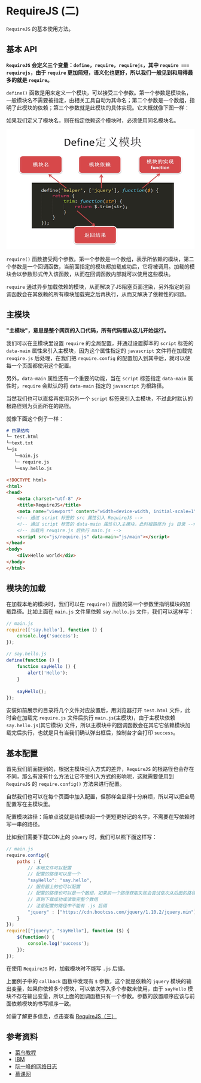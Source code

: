 # RequireJS (二)
`RequireJS` 的基本使用方法。

## 基本 API
**`RequireJS` 会定义三个变量：`define`，`require`，`requirejs`，其中 `require === requirejs`，由于 `require` 更加简短，语义化也更好，所以我们一般见到和用得最多的就是 `require`。**

`define()` 函数是用来定义一个模块，可以接受三个参数。第一个参数是模块名，一般模块名不需要被指定，由相关工具自动为其命名；第二个参数是一个数组，指明了此模块的依赖；第三个参数就是此模块的具体实现。它大概就像下图一样：

如果我们定义了模块名，则在指定依赖这个模块时，必须使用同名模块名。

<img src="../../../../../images/require_define.png" alt="require_define" style="width: 100%;height: 320px;">

`require()` 函数接受两个参数。第一个参数是一个数组，表示所依赖的模块，第二个参数是一个回调函数，当前面指定的模块都加载成功后，它将被调用。加载的模块会以参数形式传入该函数，从而在回调函数内部就可以使用这些模块。

`require` 通过异步加载依赖的模块，从而解决了JS阻塞页面渲染，另外指定的回调函数会在其依赖的所有模块加载完之后再执行，从而又解决了依赖性的问题。

## 主模块
**"主模块"，意思是整个网页的入口代码，所有代码都从这儿开始运行。**

我们可以在主模块里设置 `require` 的全局配置，并通过设置脚本的 `script` 标签的 `data-main` 属性来引入主模块，因为这个属性指定的 `javascript` 文件将在加载完 `reuqire.js` 后处理，在我们把 `require.config` 的配置加入到其中后，就可以使每一个页面都使用这个配置。

另外，`data-main` 属性还有一个重要的功能，当在 `script` 标签指定 `data-main` 属性时，`require` 会默认的将 `data-main` 指定的 `javascript` 为根路径。

当然我们也可以直接再使用另外一个 `script` 标签来引入主模块，不过此时默认的根路径则为页面所在的路径。

就像下面这个例子一样：

```markdown
# 目录结构
└─ test.html
└─text.txt
└─js
   └─main.js
   └─ require.js
   └─say.hello.js
```

```html
<!DOCTYPE html> 
<html>
<head>
    <meta charset="utf-8" />
    <title>RequireJS</title>
    <meta name="viewport" content="width=device-width, initial-scale=1">
    <!-- 通过 script 标签的 src 属性引入 RequireJS -->
    <!-- 通过 script 标签的 data-main 属性引入主模块，此时根路径为 js 目录 -->
    <!-- 加载完 reuqire.js 后执行 main.js -->
    <script src="js/require.js" data-main="js/main"></script>
</head>
<body>
    <div>Hello world</div>
</body>
</html>
```

## 模块的加载
在加载本地的模块时，我们可以在 `require()` 函数的第一个参数里指明模块的加载路径。比如上面在 `main.js` 文件里依赖 `say.hello.js` 文件，我们可以这样写：

```javascript
// main.js
require(['say.hello'], function () {
    console.log('success');
});
```

```javascript
// say.hello.js
define(function () {
    function sayHello () {
        alert('Hello');
    }
 
    sayHello();
});
```

安装如前展示的目录将几个文件对应放置后，用浏览器打开 `test.html` 文件，此时会在加载完 `require.js` 文件后执行 `main.js`(主模块)，由于主模块依赖 `say.hello.js`(其它模块) 文件，所以主模块中的回调函数会在其它它依赖模块加载完后执行，也就是只有当我们确认弹出框后，控制台才会打印 `success`。

## 基本配置
首先我们前面提到的，根据主模块引入方式的差异，`RequireJS` 的根路径也会存在不同，那么有没有什么方法让它不受引入方式的影响呢，这就需要使用到 `RequireJS` 的 `require.config()` 方法来进行配置。

自然我们也可以在每个页面中加入配置，但那样会显得十分麻烦，所以可以把全局配置写在主模块里。

配置模块路径：简单点说就是给模块起一个更短更好记的名字，不需要在写依赖时写一串的路径。

比如我们需要下载CDN上的 `jQuery` 时，我们可以照下面这样写：

```javascript
// main.js 
require.config({
    paths : {
        // 本地文件可以配置
        // 配置的路径可以是一个
        "sayHello": "say.hello",
        // 服务器上的也可以配置
        // 配置的路径也可以是一个数组，如果前一个路径获取失败会尝试依次从后面的路径下载
        // 直到下载成功或读取完整个数组
        // 注意配置的路径中不能有 .js 后缀
        "jquery" : ["https://cdn.bootcss.com/jquery/1.10.2/jquery.min"]
    }
});
require(["jquery", "sayHello"], function ($) {
    $(function() {
        console.log('success');
    });
});
```

在使用 `RequireJS` 时，加载模块时不能写 `.js` 后缀。

上面例子中的 `callback` 函数中发现有 `$` 参数，这个就是依赖的 `jquery` 模块的输出变量，如果你依赖多个模块，可以依次写入多个参数来使用，由于 `sayHello` 模块不存在输出变量，所以上面的回调函数只有一个参数。参数的放置顺序应该与前面依赖模块的书写顺序一致。

<p class="text-right">
    如需了解更多信息，点击查看 <a href="./RequireJS-2.html">RequireJS（三）</a>
</p>

## 参考资料
 * [菜鸟教程](http://www.runoob.com/w3cnote/requirejs-tutorial-1.html)
 * [IBM](https://www.ibm.com/developerworks/cn/web/1209_shiwei_requirejs/index.html)
 * [阮一峰的网络日志](http://www.ruanyifeng.com/blog/2012/11/require_js.html)
 * [慕课网](https://www.imooc.com/learn/787)